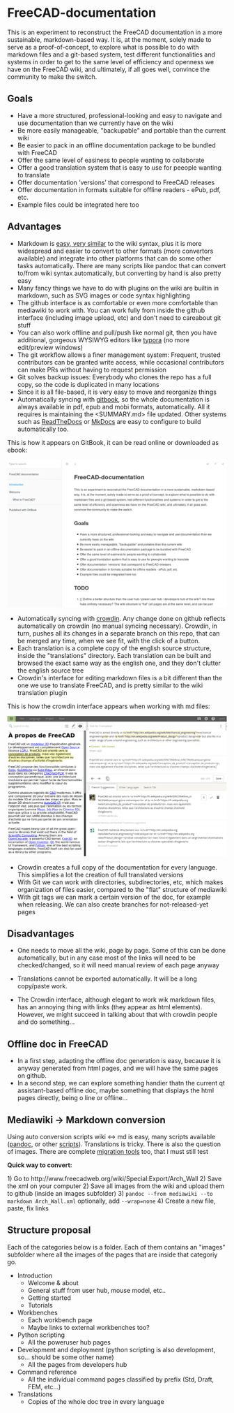 # FreeCAD-documentation

This is an experiment to reconstruct the FreeCAD documentation in a more sustainable, markdown-based way. It is, at the moment, solely made to serve as a proof-of-concept, to explore what is possible to do with markdown files and a git-based system, test different functionalities and systems in order to get to the same level of efficiency and openness we have on the FreeCAD wiki, and ultimately, if all goes well, convince the community to make the switch.

## Goals

* Have a more structured, professional-looking and easy to navigate and use documentation than we currently have on the wiki
* Be more easily manageable, "backupable" and portable than the current wiki
* Be easier to pack in an offline documentation package to be bundled with FreeCAD
* Offer the same level of easiness to people wanting to collaborate
* Offer a good translation system that is easy to use for peeople wanting to translate
* Offer documentation ‘versions’ that correspond to FreeCAD releases
* Offer documentation in formats suitable for offline readers - ePub, pdf, etc.
* Example files could be integrated here too

## Advantages

* Markdown is [easy, very similar](https://github.com/adam-p/markdown-here/wiki/Markdown-Cheatsheet) to the wiki syntax, plus it is more widespread and easier to convert to other formats (more convertors available) and integrate into other platforms that can do some other tasks automatically. There are many scripts like pandoc that can convert to/from wiki syntax automatically, but converting by hand is also pretty easy
* Many fancy things we have to do with plugins on the wiki are builtin in markdown, such as SVG images or code syntax highlighting
* The github interface is as comfortable or even more comfortable than mediawiki to work with. You can work fully from inside the github interface (including image upload, etc) and don't need to careabout git stuff
* You can also work offline and pull/push like normal git, then you have additional, gorgeous WYSIWYG editors like [typora](https://typora.io) (no more edit/preview windows)
* The git workflow allows a finer management system: Frequent, trusted contributors can be granted write access, while occasional contributors can make PRs without having to request permission
* Git solves backup issues: Everybody who clones the repo has a full copy, so the code is duplicated in many locations
* Since it is all file-based, it is very easy to move and reorganize things
* Automatically syncing with [gitbook](https://legacy.gitbook.com/book/yorikvanhavre/freecad-documentation), so the whole documentation is always available in pdf, epub and mobi formats, automatically. All it requires is maintaining the <SUMMARY.md> file updated. Other systems such as [ReadTheDocs](https://readthedocs.org/projects/freecad-documentation/) or [MkDocs](http://www.mkdocs.org/) are easy to configure to build automatically too.

This is how it appears on GitBook, it can be read online or downloaded as ebook:

![](images/gitbook.png)

* Automatically syncing with [crowdin](https://crowdin.com/project/freecad-documentation). Any change done on github reflects automatically on crowdin (no manual syncing necessary). Crowdin, in turn, pushes all its changes in a separate branch on this repo, that can be merged any time, when we see fit, with the click of a button. 
* Each translation is a complete copy of the english source structure, inside the "translations" directory. Each translation can be built and browsed the exact same way as the english one, and they don't clutter the english source tree
* Crowdin's interface for editing markdown files is a bit different than the one we use to translate FreeCAD, and is pretty similar to the wiki translation plugin

This is how the crowdin interface appears when working with md files:

![](images/crowdin.png)

* Crowdin creates a full copy of the documentation for every language. This simplifies a lot the creation of full translated versions
* With Git we can work with directories, subdirectories, etc, which makes organization of files easier, compared to the "flat" structure of mediawiki
* With git tags we can mark a certain version of the doc, for example when releasing. We can also create branches for not-released-yet pages

## Disadvantages

* One needs to move all the wiki, page by page. Some of this can be done automatically, but in any case most of the links will need to be checked/changed, so it will need manual review of each page anyway
* Translations cannot be exported automatically. It will be a long copy/paste work.
* The Crowdin interface, although elegant to work wik markdown files, has an annoying thing with links (they appear as <a> html elements). However, we might succeed in talking about that with crowdin people and do something...</li> </ul> 
  
  <h2>
    Offline doc in FreeCAD
  </h2>
  
  <ul>
    <li>
      In a first step, adapting the offline doc generation is easy, because it is anyway generated from html pages, and we will have the same pages on github.
    </li>
    <li>
      In a second step, we can explore something handier thatn the current qt assistant-based offline doc, maybe something that displays the html pages directly, being o line or offline...
    </li>
  </ul>
  
  <h2>
    Mediawiki -> Markdown conversion
  </h2>
  
  <p>
    Using auto conversion scripts wiki <-> md is easy, many scripts available (<a href="http://pandoc.org/">pandoc</a>, or other <a href="https://github.com/Gozala/markdown-wiki">scripts</a>). Translations is tricky. There is also the question of images. There are complete <a href="https://github.com/philipashlock/mediawiki-to-markdown">migration tools</a> too, that I must still test
  </p>
  
  <p>
    <strong>Quick way to convert:</strong>
  </p>
  
  <p>
    1) Go to http://www.freecadweb.org/wiki/Special:Export/Arch_Wall 2) Save the xml on your computer 2) Save all images from the wiki and upload them to github (inside an images subfolder) 3) <code>pandoc --from mediawiki --to markdown Arch_Wall.xml</code> optionally, add <code>--wrap=none</code> 4) Create a new file, paste, fix links
  </p>
  
  <h2>
    Structure proposal
  </h2>
  
  <p>
    Each of the categories below is a folder. Each of them contains an "images" subfolder where all the images of the pages that are inside that categoriy go.
  </p>
  
  <ul>
    <li>
      Introduction <ul>
        <li>
          Welcome & about
        </li>
        <li>
          General stuff from user hub, mouse model, etc..
        </li>
        <li>
          Getting started
        </li>
        <li>
          Tutorials
        </li>
      </ul>
    </li>
    <li>
      Workbenches <ul>
        <li>
          Each workbench page
        </li>
        <li>
          Maybe links to external workbenches too?
        </li>
      </ul>
    </li>
    <li>
      Python scripting <ul>
        <li>
          All the poweruser hub pages
        </li>
      </ul>
    </li>
    <li>
      Development and deployment (python scripting is also development, so... should be some other name) <ul>
        <li>
          All the pages from developers hub
        </li>
      </ul>
    </li>
    <li>
      Command reference <ul>
        <li>
          All the individual command pages classified by prefix (Std, Draft, FEM, etc...)
        </li>
      </ul>
    </li>
    <li>
      Translations <ul>
        <li>
          Copies of the whole doc tree in every language
        </li>
      </ul>
    </li>
  </ul>